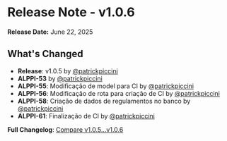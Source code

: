 # Release Note - v1.0.6  
**Release Date:** June 22, 2025

## What's Changed

* **Release**: v1.0.5 by [@patrickpiccini](https://github.com/AlppiTechnology/AlppiSystem/pull/44)  
* **ALPPI-53** by [@patrickpiccini](https://github.com/AlppiTechnology/AlppiSystem/pull/45)  
* **ALPPI-55**: Modificação de model para CI by [@patrickpiccini](https://github.com/AlppiTechnology/AlppiSystem/pull/46)  
* **ALPPI-56**: Modificação de rota para criação de CI by [@patrickpiccini](https://github.com/AlppiTechnology/AlppiSystem/pull/47)  
* **ALPPI-58**: Criação de dados de regulamentos no banco by [@patrickpiccini](https://github.com/AlppiTechnology/AlppiSystem/pull/48)  
* **ALPPI-61**: Finalização de CI by [@patrickpiccini](https://github.com/AlppiTechnology/AlppiSystem/pull/49)

**Full Changelog**: [Compare v1.0.5...v1.0.6](https://github.com/AlppiTechnology/AlppiSystem/compare/v1.0.5...v1.0.6)
